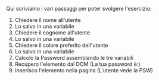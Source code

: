 Qui scriviamo i vari passaggi per poter svolgere l'esercizio:

1. Chiedere il nome all'utente 
2. Lo salvo in una variabile
3. Chiedere il cognome all'utente
4. Lo salvo in una variabile
5. Chiedere il colore preferito dell'utente
6. Lo salvo in una variabile
7. Calcolo la Password assemblando le tre variabili
8. Recupero l'elemento dal DOM (La tua password è:)
9. Inserisco l'elemento nella pagina (L'utente vede la PSW)

